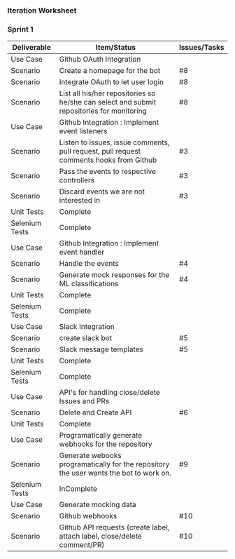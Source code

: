 ### Iteration Worksheet

### Sprint 1

| Deliverable   | Item/Status   |  Issues/Tasks
| ------------- | ------------  |  ------------
| Use Case      | Github OAuth Integration          | &nbsp;
| Scenario      | Create a homepage for the bot             |  #8
| Scenario      | Integrate OAuth to let user login             |#8  
| Scenario      | List all his/her repositories so he/she can select and submit repositories for monitoring             |#8  
| Use Case      | Github Integration : Implement event listeners          | &nbsp;
| Scenario      | Listen to issues, issue comments, pull request, pull request comments hooks from Github             |  #3
| Scenario      | Pass the events to respective controllers             |#3  
| Scenario      | Discard events we are not interested in             |#3  
| Unit Tests    | Complete      | 
| Selenium Tests| Complete      | 
| Use Case      | Github Integration : Implement event handler          | &nbsp;
| Scenario      | Handle the events                   |  #4
| Scenario      | Generate mock responses for the ML classifications             |#4
| Unit Tests    | Complete      | 
| Selenium Tests| Complete      | 
| Use Case      | Slack Integration         | &nbsp;
| Scenario      | create slack bot                   |  #5
| Scenario      | Slack message templates             |#5
| Unit Tests    | Complete      | 
| Selenium Tests| Complete      | 
| Use Case      | API's for handling close/delete Issues and PRs         | &nbsp;
| Scenario      | Delete and Create API                   |  #6
| Unit Tests    | Complete      |
| Use Case      | Programatically generate webhooks for the repository         | &nbsp;
| Scenario      | Generate webooks programatically for the repository the user wants the bot to work on.                 |  #9
| Selenium Tests| InComplete      | 
| Use Case      | Generate mocking data         | &nbsp;
| Scenario      | Github webhooks                |  #10
| Scenario      | Github API requests (create label, attach label, close/delete comment/PR)                |  #10
